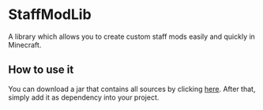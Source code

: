 # StaffModLib

A library which allows you to create custom staff mods easily and quickly in Minecraft.

## How to use it

You can download a jar that contains all sources by clicking <a href="StaffModLib.jar">here</a>. After that, simply add it as dependency into your project.
